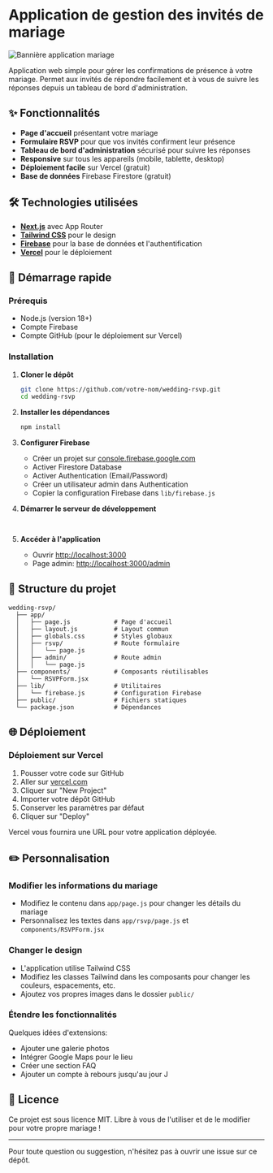 # Application de gestion des invités de mariage

![Bannière application mariage](https://images.unsplash.com/photo-1511795409834-ef04bbd61622?ixlib=rb-4.0.3&auto=format&fit=crop&w=1200&h=300&q=80)

Application web simple pour gérer les confirmations de présence à votre mariage. Permet aux invités de répondre facilement et à vous de suivre les réponses depuis un tableau de bord d'administration.

## ✨ Fonctionnalités

- **Page d'accueil** présentant votre mariage
- **Formulaire RSVP** pour que vos invités confirment leur présence
- **Tableau de bord d'administration** sécurisé pour suivre les réponses
- **Responsive** sur tous les appareils (mobile, tablette, desktop)
- **Déploiement facile** sur Vercel (gratuit)
- **Base de données** Firebase Firestore (gratuit)

## 🛠️ Technologies utilisées

- **[Next.js](https://nextjs.org/)** avec App Router
- **[Tailwind CSS](https://tailwindcss.com/)** pour le design
- **[Firebase](https://firebase.google.com/)** pour la base de données et l'authentification
- **[Vercel](https://vercel.com/)** pour le déploiement

## 🚀 Démarrage rapide

### Prérequis

- Node.js (version 18+)
- Compte Firebase
- Compte GitHub (pour le déploiement sur Vercel)

### Installation

1. **Cloner le dépôt**
   ```bash
   git clone https://github.com/votre-nom/wedding-rsvp.git
   cd wedding-rsvp
   ```

2. **Installer les dépendances**
   ```bash
   npm install
   ```

3. **Configurer Firebase**
   - Créer un projet sur [console.firebase.google.com](https://console.firebase.google.com/)
   - Activer Firestore Database
   - Activer Authentication (Email/Password)
   - Créer un utilisateur admin dans Authentication
   - Copier la configuration Firebase dans `lib/firebase.js`

4. **Démarrer le serveur de développement**
   ```bash
    
   ```

5. **Accéder à l'application**
   - Ouvrir [http://localhost:3000](http://localhost:3000)
   - Page admin: [http://localhost:3000/admin](http://localhost:3000/admin)

## 📁 Structure du projet

```
wedding-rsvp/
  ├── app/                   
  │   ├── page.js            # Page d'accueil
  │   ├── layout.js          # Layout commun
  │   ├── globals.css        # Styles globaux
  │   ├── rsvp/              # Route formulaire
  │   │   └── page.js        
  │   ├── admin/             # Route admin
  │   │   └── page.js        
  ├── components/            # Composants réutilisables
  │   └── RSVPForm.jsx       
  ├── lib/                   # Utilitaires
  │   └── firebase.js        # Configuration Firebase
  ├── public/                # Fichiers statiques
  └── package.json           # Dépendances
```

## 🌐 Déploiement

### Déploiement sur Vercel

1. Pousser votre code sur GitHub
2. Aller sur [vercel.com](https://vercel.com)
3. Cliquer sur "New Project"
4. Importer votre dépôt GitHub
5. Conserver les paramètres par défaut
6. Cliquer sur "Deploy"

Vercel vous fournira une URL pour votre application déployée.

## ✏️ Personnalisation

### Modifier les informations du mariage

- Modifiez le contenu dans `app/page.js` pour changer les détails du mariage
- Personnalisez les textes dans `app/rsvp/page.js` et `components/RSVPForm.jsx`

### Changer le design

- L'application utilise Tailwind CSS
- Modifiez les classes Tailwind dans les composants pour changer les couleurs, espacements, etc.
- Ajoutez vos propres images dans le dossier `public/`

### Étendre les fonctionnalités

Quelques idées d'extensions:
- Ajouter une galerie photos
- Intégrer Google Maps pour le lieu
- Créer une section FAQ
- Ajouter un compte à rebours jusqu'au jour J

## 📝 Licence

Ce projet est sous licence MIT. Libre à vous de l'utiliser et de le modifier pour votre propre mariage !

---

Pour toute question ou suggestion, n'hésitez pas à ouvrir une issue sur ce dépôt.